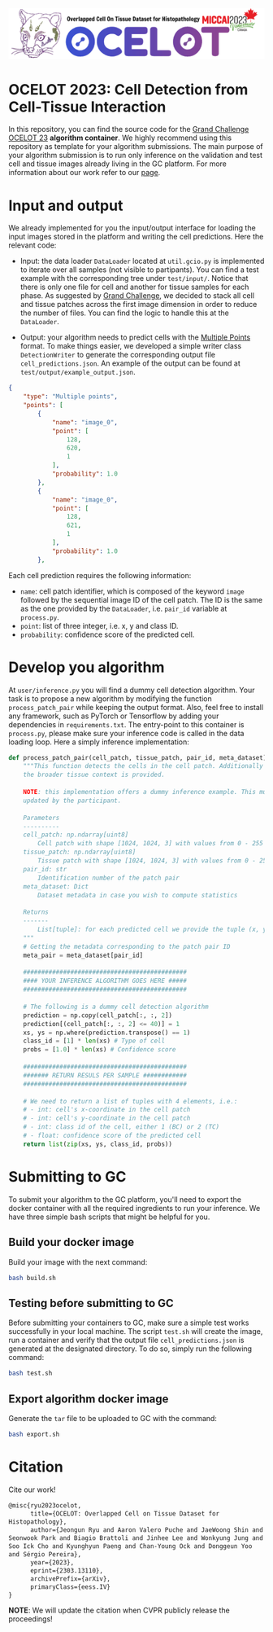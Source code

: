 ![OCELOT LOGO](logo/ocelot_banner.png)

# OCELOT 2023: Cell Detection from Cell-Tissue Interaction
 
In this repository, you can find the source code for the [Grand Challenge OCELOT 23](https://ocelot2023.grand-challenge.org/) **algorithm container**. We highly recommend using this repository as template for your algorithm submissions. The main purpose of your algorithm submission is to run only inference on the validation and test cell and tissue images already living in the GC platform. For more information about our work refer to our [page](https://lunit-io.github.io/research/publications/ocelot/).

 
# Input and output
 
We already implemented for you the input/output interface for loading the input images stored in the platform and writing the cell predictions. Here the relevant code:
* Input: the data loader `DataLoader` located at `util.gcio.py` is implemented to iterate over all samples (not visible to partipants). You can find a test example with the corresponding tree under `test/input/`. Notice that there is only one file for cell and another for tissue samples for each phase. As suggested by [Grand Challenge](https://grand-challenge.org/documentation/create-your-own-challenge/), we decided to stack all cell and tissue patches across the first image dimension in order to reduce the number of files. You can find the logic to handle this at the `DataLoader`.

* Output: your algorithm needs to predict cells with the [Multiple Points](https://comic.github.io/grand-challenge.org/components.html#grandchallenge.components.models.InterfaceKind.interface_type_json) format. To make things easier, we developed a simple writer class `DetectionWriter` to generate the corresponding output file `cell_predictions.json`. An example of the output can be found at `test/output/example_output.json`.

```json
{
    "type": "Multiple points",
    "points": [
        {
            "name": "image_0",
            "point": [
                128,
                620,
                1
            ],
            "probability": 1.0
        },
        {
            "name": "image_0",
            "point": [
                128,
                621,
                1
            ],
            "probability": 1.0
        },
```
Each cell prediction requires the following information:

* `name`: cell patch identifier, which is composed of the keyword `image` followed by the sequential image ID of the cell patch. The ID is the same as the one provided by the `DataLoader`, i.e. `pair_id` variable at `process.py`.
* `point`: list of three integer, i.e. x, y and class ID.
* `probability`: confidence score of the predicted cell.

# Develop you algorithm

At `user/inference.py` you will find a dummy cell detection algorithm. Your task is to propose a new algorithm by modifying the function `process_patch_pair` while keeping the output format. Also, feel free to install any framework, such as PyTorch or Tensorflow by adding your dependencies in `requirements.txt`. The entry-point to this container is `process.py`, please make sure your inference code is called in the data loading loop. Here a simply inference implementation:

```python
def process_patch_pair(cell_patch, tissue_patch, pair_id, meta_dataset):
    """This function detects the cells in the cell patch. Additionally
    the broader tissue context is provided. 

    NOTE: this implementation offers a dummy inference example. This must be
    updated by the participant.

    Parameters
    ----------
    cell_patch: np.ndarray[uint8]
        Cell patch with shape [1024, 1024, 3] with values from 0 - 255
    tissue_patch: np.ndarray[uint8] 
        Tissue patch with shape [1024, 1024, 3] with values from 0 - 255
    pair_id: str
        Identification number of the patch pair
    meta_dataset: Dict
        Dataset metadata in case you wish to compute statistics

    Returns
    -------
        List[tuple]: for each predicted cell we provide the tuple (x, y, cls, score)
    """
    # Getting the metadata corresponding to the patch pair ID
    meta_pair = meta_dataset[pair_id]

    #############################################
    #### YOUR INFERENCE ALGORITHM GOES HERE #####
    #############################################

    # The following is a dummy cell detection algorithm
    prediction = np.copy(cell_patch[:, :, 2])
    prediction[(cell_patch[:, :, 2] <= 40)] = 1
    xs, ys = np.where(prediction.transpose() == 1)
    class_id = [1] * len(xs) # Type of cell
    probs = [1.0] * len(xs) # Confidence score

    #############################################
    ####### RETURN RESULS PER SAMPLE ############
    #############################################

    # We need to return a list of tuples with 4 elements, i.e.:
    # - int: cell's x-coordinate in the cell patch
    # - int: cell's y-coordinate in the cell patch
    # - int: class id of the cell, either 1 (BC) or 2 (TC)
    # - float: confidence score of the predicted cell
    return list(zip(xs, ys, class_id, probs))

```
# Submitting to GC

To submit your algorithm to the GC platform, you'll need to export the docker container with all the required ingredients to run your inference. We have three simple bash scripts that might be helpful for you.

## Build your docker image

Build your image with the next command:

```bash
bash build.sh
```

## Testing before submitting to GC

Before submitting your containers to GC, make sure a simple test works successfully in your local machine. The script `test.sh` will create the image, run a container and verify that the output file `cell_predictions.json` is generated at the designated directory. To do so, simply run the following command:

```bash
bash test.sh
```

## Export algorithm docker image

Generate the `tar` file to be uploaded to GC with the command:

```bash
bash export.sh
```

# Citation

Cite our work!
```
@misc{ryu2023ocelot,
      title={OCELOT: Overlapped Cell on Tissue Dataset for Histopathology}, 
      author={Jeongun Ryu and Aaron Valero Puche and JaeWoong Shin and Seonwook Park and Biagio Brattoli and Jinhee Lee and Wonkyung Jung and Soo Ick Cho and Kyunghyun Paeng and Chan-Young Ock and Donggeun Yoo and Sérgio Pereira},
      year={2023},
      eprint={2303.13110},
      archivePrefix={arXiv},
      primaryClass={eess.IV}
}
```

**NOTE**: We will update the citation when CVPR publicly release the proceedings!